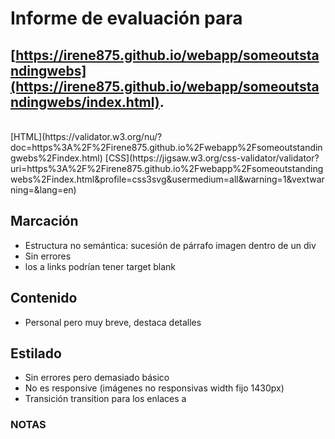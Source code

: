 # Informe de evaluación para<br/>
## [https://irene875.github.io/webapp/someoutstandingwebs](https://irene875.github.io/webapp/someoutstandingwebs/index.html).
<br/>
[HTML](https://validator.w3.org/nu/?doc=https%3A%2F%2Firene875.github.io%2Fwebapp%2Fsomeoutstandingwebs%2Findex.html)
[CSS](https://jigsaw.w3.org/css-validator/validator?uri=https%3A%2F%2Firene875.github.io%2Fwebapp%2Fsomeoutstandingwebs%2Findex.html&profile=css3svg&usermedium=all&warning=1&vextwarning=&lang=en)
<br/>

## Marcación
- Estructura no semántica: sucesión de párrafo imagen dentro de un div
- Sin errores
- los a links podrían tener target blank

## Contenido
- Personal pero muy breve, destaca detalles

## Estilado
- Sin errores pero demasiado básico
- No es responsive (imágenes no responsivas width fijo 1430px)
- Transición transition para los enlaces a
### NOTAS


